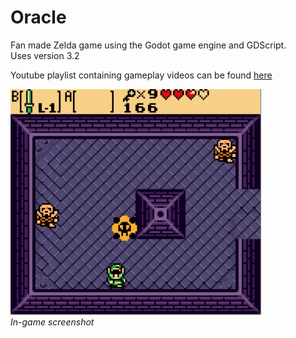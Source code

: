# Oracle

Fan made Zelda game using the Godot game engine and GDScript.  
Uses version 3.2

Youtube playlist containing gameplay videos can be found [here](https://www.youtube.com/playlist?list=PL1JvkIlvqXjZhm1Td3yHEKuCWe001inHu)


![game preview](./gameplay_preview.png)  
*In-game screenshot*